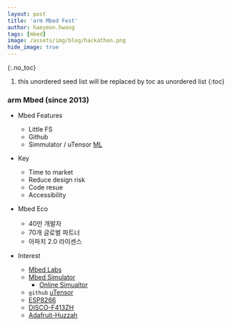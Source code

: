 ```yaml
---
layout: post
title: 'arm Mbed Fest' 
author: haeyeon.hwang
tags: [mbed]
image: /assets/img/blog/hackathon.png
hide_image: true
---
```


{:.no_toc}
1. this unordered seed list will be replaced by toc as unordered list
{:toc}

### arm Mbed (since 2013)
* Mbed Features
  * Little FS
  * Github
  * Simmulator / uTensor [ML](https://os.mbed.com/blog/entry/Mbed-and-Machine-Learning/)
  

* Key
  * Time to market
  * Reduce design risk
  * Code resue
  * Accessibility

* Mbed Eco
  * 40만 개발자
  * 70개 글로벌 파트너
  * 아파치 2.0 라이센스

* Interest
  * [Mbed Labs](https://labs.mbed.com/)
  * [Mbed Simulator](https://os.mbed.com/blog/entry/introducing-mbed-simulator/)
    * [Online Simualtor](https://labs.mbed.com/simulator)
  * `github` [uTensor](https://github.com/utensor)
  * [ESP8266](https://os.mbed.com/teams/ESP8266/)
  * [DISCO-F413ZH](https://os.mbed.com/platforms/ST-Discovery-F413H/)
  * [Adafruit-Huzzah](https://os.mbed.com/components/Adafruit-Huzzah/)



  
